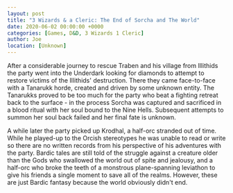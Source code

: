 ```yaml
---
layout: post
title: "3 Wizards & a Cleric: The End of Sorcha and The World"
date: 2020-06-02 00:00:00 +0000
categories: [Games, D&D, 3 Wizards 1 Cleric]
author: Joe
location: [Unknown]
---
```

After a considerable journey to rescue Traben and his village from Illithids the party went into the Underdark looking for diamonds to attempt to restore victims of the Illithids' destruction. There they came face-to-face with a Tanarukk horde, created and driven by some unknown entity. The Tanarukks proved to be too much for the party who beat a fighting retreat back to the surface - in the process Sorcha was captured and sacrificed in a blood ritual with her soul bound to the Nine Hells. Subsequent attempts to summon her soul back failed and her final fate is unknown.

A while later the party picked up Krodhal, a half-orc stranded out of time. While he played-up to the Orcish stereotypes he was unable to read or write so there are no written records from his perspective of his adventures with the party. Bardic tales are still told of the struggle against a creature older than the Gods who swallowed the world out of spite and jealousy, and a half-orc who broke the teeth of a monstrous plane-spanning leviathon to give his friends a single moment to save all of the realms. However, these are just Bardic fantasy because the world obviously didn't end.